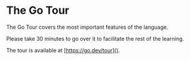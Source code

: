 # The Go Tour

The Go Tour covers the most important features of the language.

Please take 30 minutes to go over it to facilitate the rest of the learning.

The tour is available at [https://go.dev/tour]().